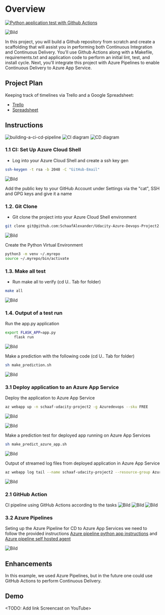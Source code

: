 # Overview

[![Python application test with Github Actions](https://github.com/SchaafAlexander/Udacity-Azure-Devops-Project2/actions/workflows/pythonapp.yml/badge.svg)](https://github.com/SchaafAlexander/Udacity-Azure-Devops-Project2/actions/workflows/pythonapp.yml)

![Bild](./Screenshots/Tasks/2-CI-Configure-GitHub-Actions/4-Status.png)

In this project, you will build a Github repository from scratch and create a scaffolding that will assist you in performing both Continuous Integration and Continuous Delivery. You'll use Github Actions along with a Makefile, requirements.txt and application code to perform an initial lint, test, and install cycle. Next, you'll integrate this project with Azure Pipelines to enable Continuous Delivery to Azure App Service.

## Project Plan
Keeping track of timelines via Trello and a Google Spreadsheet:

* [Trello](https://trello.com/invite/b/67f24e0d64e6d99e7c25a2bc/ATTI9374d937d54a8dffae2bf323b6a9f9f77CCBF536/udacity-devops-project2)
* [Spreadsheet](https://docs.google.com/spreadsheets/d/1ANMOdretgMMkiOAh9I9MfvVI8GQpek04MBkQ5Y5fP28/edit?usp=sharing)

## Instructions

![building-a-ci-cd-pipeline](./Screenshots/Readme/building-a-ci-cd-pipeline.png)
![CI diagram](./Screenshots/Readme/ci-diagram.png)
![CD diagram](./Screenshots/Readme/cd-diagram.png)

### 1.1	CI: Set Up Azure Cloud Shell
- Log into your Azure Cloud Shell and create a ssh key gen

```bash
ssh-keygen -t rsa -b 2048 -C "GitHub-Email"
```
![Bild](./Screenshots/Tasks/1-CI-Set-Up-Azure-Cloud-Shell/1-SSH-Keygen.png)

Add the public key to your GitHub Account under Settings via the "cat", SSH and GPG keys and give it a name

### 1.2.	Git Clone
- Git clone the project into your Azure Cloud Shell environment
```bash
git clone git@github.com:SchaafAlexander/Udacity-Azure-Devops-Project2.git
```
![Bild](./Screenshots/Tasks/1-CI-Set-Up-Azure-Cloud-Shell/2-Git-Clone.png)

Create the Python Virtual Environment
```bash
python3 -m venv ~/.myrepo
source ~/.myrepo/bin/activate
```

### 1.3.	Make all test
- Run make all to verify (cd U.. Tab for folder)
```bash
make all
```
![Bild](./Screenshots/Tasks/1-CI-Set-Up-Azure-Cloud-Shell/3-Make-all-test.png)

### 1.4.	Output of a test run
Run the app.py application
```bash
export FLASK_APP=app.py
	flask run
```
![Bild](./Screenshots/Tasks/1-CI-Set-Up-Azure-Cloud-Shell/4-App-py.png)

Make a prediction with the following code (cd U.. Tab for folder)
```bash
sh make_prediction.sh
```
![Bild](./Screenshots/Tasks/1-CI-Set-Up-Azure-Cloud-Shell/5-Prediction.png)

### 3.1 	Deploy application to an Azure App Service
Deploy the application to Azure App Service
```bash
az webapp up -n schaaf-udacity-project2 -g Azuredevops --sku FREE
```

![Bild](./Screenshots/Tasks/3-Continious-Delivery-on-Azure/1-AZ-Webapp.png)


![Bild](./Screenshots/Tasks/3-Continious-Delivery-on-Azure/2-AZ-Webapp-URL.png)


Make a prediction test for deployed app running on Azure App Services
```bash
sh make_predict_azure_app.sh
```

![Bild](./Screenshots/Tasks/3-Continious-Delivery-on-Azure/3-AZ-Webapp-URL-Prediction.png)

Output of streamed log files from deployed application in Azure App Service 
```bash
az webapp log tail --name schaaf-udacity-project2 --resource-group Azuredevops
```

![Bild](./Screenshots/Tasks/3-Continious-Delivery-on-Azure/4-log.png)

### 2.1	GitHub Action
CI pipeline using GitHub Actions according to the tasks
![Bild](./Screenshots/Tasks/2-CI-Configure-GitHub-Actions/1-GitHub-Actions-Build.png)
![Bild](./Screenshots/Tasks/2-CI-Configure-GitHub-Actions/2-GitHub-Actions-Build.png)
![Bild](./Screenshots/Tasks/2-CI-Configure-GitHub-Actions/3-GitHub-Actions-Build-README.png)

### 3.2	Azure Pipelines
Seting up the Azure Pipeline for  CD to Azure App Services we need to follow the provided instructions [Azure pipeline python app instructions](https://docs.microsoft.com/en-us/azure/devops/pipelines/ecosystems/python-webapp?view=azure-devops) and [Azure pipeline self hosted agent](https://learn.microsoft.com/en-us/azure/devops/pipelines/agents/linux-agent?view=azure-devops)

![Bild](./Screenshots/Tasks/3-Continious-Delivery-on-Azure/5-Pipeline.png)


> 

## Enhancements

In this example, we used Azure Pipelines, but in the future one could use GitHub Actions to perform Continuous Delivery.

## Demo 

<TODO: Add link Screencast on YouTube>


